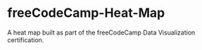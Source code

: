 # freeCodeCamp-Heat-Map

A heat map built as part of the freeCodeCamp Data Visualization certification.
